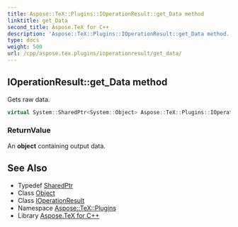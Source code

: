 ```yaml
---
title: Aspose::TeX::Plugins::IOperationResult::get_Data method
linktitle: get_Data
second_title: Aspose.TeX for C++
description: 'Aspose::TeX::Plugins::IOperationResult::get_Data method. Gets raw data in C++.'
type: docs
weight: 500
url: /cpp/aspose.tex.plugins/ioperationresult/get_data/
---
```

## IOperationResult::get_Data method


Gets raw data.

```cpp
virtual System::SharedPtr<System::Object> Aspose::TeX::Plugins::IOperationResult::get_Data()=0
```


### ReturnValue

An **object** containing output data.

## See Also

* Typedef [SharedPtr](../../../system/sharedptr/)
* Class [Object](../../../system/object/)
* Class [IOperationResult](../)
* Namespace [Aspose::TeX::Plugins](../../)
* Library [Aspose.TeX for C++](../../../)
